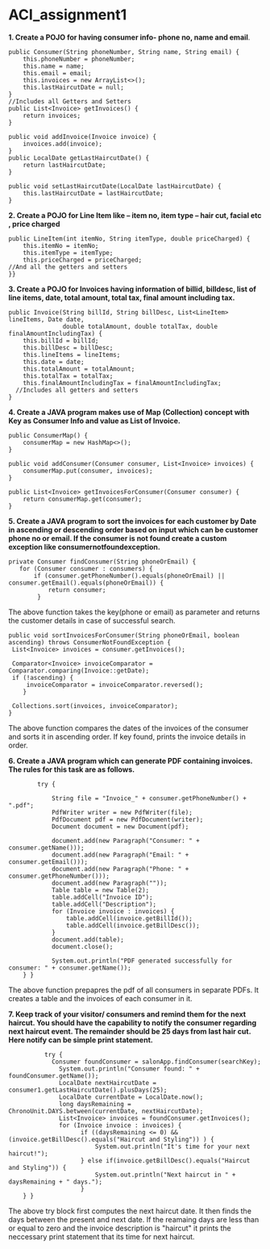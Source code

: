 # ACI_assignment1
**1. Create a POJO for having consumer info- phone no, name and email**.

    public Consumer(String phoneNumber, String name, String email) {
        this.phoneNumber = phoneNumber;
        this.name = name;
        this.email = email;
        this.invoices = new ArrayList<>();
        this.lastHaircutDate = null;
    }
    //Includes all Getters and Setters
    public List<Invoice> getInvoices() {     
        return invoices;
    }

    public void addInvoice(Invoice invoice) {
        invoices.add(invoice);
    }
    public LocalDate getLastHaircutDate() {
        return lastHaircutDate;
    }

    public void setLastHaircutDate(LocalDate lastHaircutDate) {
        this.lastHaircutDate = lastHaircutDate;
    }

**2. Create a POJO for Line Item like – item no, item type – hair cut, facial etc , price charged**
  

    public LineItem(int itemNo, String itemType, double priceCharged) {
        this.itemNo = itemNo;
        this.itemType = itemType;
        this.priceCharged = priceCharged;
    //And all the getters and setters
    }}
  
    
**3. Create a POJO for Invoices having information of billid, billdesc, list of line items, date, 
total amount, total tax, final amount including tax.**
 

    public Invoice(String billId, String billDesc, List<LineItem> lineItems, Date date,
                   double totalAmount, double totalTax, double finalAmountIncludingTax) {
        this.billId = billId;
        this.billDesc = billDesc;
        this.lineItems = lineItems;
        this.date = date;
        this.totalAmount = totalAmount;
        this.totalTax = totalTax;
        this.finalAmountIncludingTax = finalAmountIncludingTax;
      //Includes all getters and setters
    }

**4. Create a JAVA program makes use of Map (Collection) concept with Key as Consumer Info and value as List of Invoice.**
        
    public ConsumerMap() {
        consumerMap = new HashMap<>();
    }

    public void addConsumer(Consumer consumer, List<Invoice> invoices) {
        consumerMap.put(consumer, invoices);
    }

    public List<Invoice> getInvoicesForConsumer(Consumer consumer) {
        return consumerMap.get(consumer);
    }

**5. Create a JAVA program to sort the invoices for each customer by Date in ascending or descending order based on input which can be customer phone no or email. If the consumer is not found create a custom exception like consumernotfoundexception.**

    private Consumer findConsumer(String phoneOrEmail) {
       for (Consumer consumer : consumers) {
           if (consumer.getPhoneNumber().equals(phoneOrEmail) || consumer.getEmail().equals(phoneOrEmail)) {
               return consumer;
            }
        
The above function takes the key(phone or email) as parameter and returns the customer details in case of successful search.
    
    public void sortInvoicesForConsumer(String phoneOrEmail, boolean ascending) throws ConsumerNotFoundException {
     List<Invoice> invoices = consumer.getInvoices();

     Comparator<Invoice> invoiceComparator = Comparator.comparing(Invoice::getDate);
     if (!ascending) {
         invoiceComparator = invoiceComparator.reversed();
        }

     Collections.sort(invoices, invoiceComparator);
    }

The above  function compares the dates of the invoices of the consumer and sorts it in ascending order. If key found, prints the invoice details in order.

**6. Create a JAVA program which can generate PDF containing invoices. The rules for this task are as follows.**
  
            try {

                String file = "Invoice_" + consumer.getPhoneNumber() + ".pdf";
                PdfWriter writer = new PdfWriter(file);
                PdfDocument pdf = new PdfDocument(writer);
                Document document = new Document(pdf);

                document.add(new Paragraph("Consumer: " + consumer.getName()));
                document.add(new Paragraph("Email: " + consumer.getEmail()));
                document.add(new Paragraph("Phone: " + consumer.getPhoneNumber()));
                document.add(new Paragraph(""));
                Table table = new Table(2);
                table.addCell("Invoice ID");
                table.addCell("Description");
                for (Invoice invoice : invoices) {
                    table.addCell(invoice.getBillId());
                    table.addCell(invoice.getBillDesc());
                }
                document.add(table);
                document.close();

                System.out.println("PDF generated successfully for consumer: " + consumer.getName());
        } }
The above function prepapres the pdf of all consumers in separate PDFs. It creates a table and the invoices of each consumer in it.


**7. Keep track of your visitor/ consumers and remind them for the next haircut. You should have the capability to notify 
the consumer regarding next haircut event. The remainder should be 25 days from last hair cut. Here notify can be simple print statement.**
            
              try {
                Consumer foundConsumer = salonApp.findConsumer(searchKey);
                  System.out.println("Consumer found: " + foundConsumer.getName());
                  LocalDate nextHaircutDate = consumer1.getLastHaircutDate().plusDays(25);
                  LocalDate currentDate = LocalDate.now();
                  long daysRemaining = ChronoUnit.DAYS.between(currentDate, nextHaircutDate);
                  List<Invoice> invoices = foundConsumer.getInvoices();
                  for (Invoice invoice : invoices) {
                        if ((daysRemaining <= 0) && (invoice.getBillDesc().equals("Haircut and Styling")) ) {
                            System.out.println("It's time for your next haircut!");
                        } else if(invoice.getBillDesc().equals("Haircut and Styling")) {
                            System.out.println("Next haircut in " + daysRemaining + " days.");
                        }
        } }

The above try block first computes the next haircut date. It then finds the days between the present and next date. If the reamaing days are less than or equal to zero and the invoice description is "haircut" it prints the neccessary print statement that its time for next haircut.


  

  
